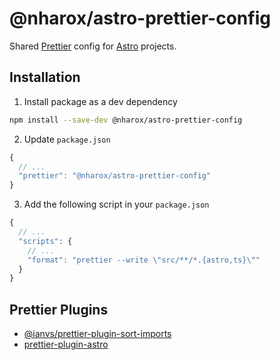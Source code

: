 # @nharox/astro-prettier-config

Shared [Prettier](https://prettier.io/) config for [Astro](https://astro.build/) projects.

## Installation

1. Install package as a dev dependency

```bash
npm install --save-dev @nharox/astro-prettier-config
```

2. Update `package.json`

```js
{
  // ...
  "prettier": "@nharox/astro-prettier-config"
}
```

3. Add the following script in your `package.json`

```js
{
  // ...
  "scripts": {
    // ...
    "format": "prettier --write \"src/**/*.{astro,ts}\""
  }
}
```

## Prettier Plugins

- [@ianvs/prettier-plugin-sort-imports](https://github.com/ianvs/prettier-plugin-sort-imports)
- [prettier-plugin-astro](https://github.com/withastro/prettier-plugin-astro/)
